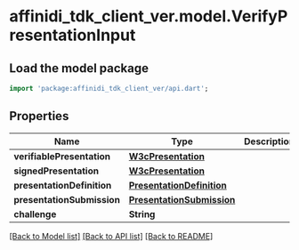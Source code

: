 # affinidi_tdk_client_ver.model.VerifyPresentationInput

## Load the model package

```dart
import 'package:affinidi_tdk_client_ver/api.dart';
```

## Properties

| Name                       | Type                                                    | Description | Notes      |
| -------------------------- | ------------------------------------------------------- | ----------- | ---------- |
| **verifiablePresentation** | [**W3cPresentation**](W3cPresentation.md)               |             | [optional] |
| **signedPresentation**     | [**W3cPresentation**](W3cPresentation.md)               |             | [optional] |
| **presentationDefinition** | [**PresentationDefinition**](PresentationDefinition.md) |             | [optional] |
| **presentationSubmission** | [**PresentationSubmission**](PresentationSubmission.md) |             | [optional] |
| **challenge**              | **String**                                              |             | [optional] |

[[Back to Model list]](../README.md#documentation-for-models) [[Back to API list]](../README.md#documentation-for-api-endpoints) [[Back to README]](../README.md)
